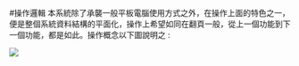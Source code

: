 #操作邏輯
本系統除了承襲一般平板電腦使用方式之外，在操作上面的特色之一，便是整個系統資料結構的平面化，操作上希望如同在翻頁一般，從上一個功能到下一個功能，都是如此。操作概念以下圖說明之 :

[![](http://bigplandesign.com/gitbook/smartville/gitbook_img-01.jpg)](http://bigplandesign.com/gitbook/smartville/gitbook_img-01.jpg)